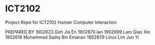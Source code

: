 # ICT2102
Project Repo for ICT2102 Human Computer Interaction

PREPARED BY
1902623 Goh Jia En
1902670 Ian
1902699 Lam Qiao Xin
1902618 Muhammad Sadiq Bin Emanan
1902679 Linus Lim Jun Yi 
